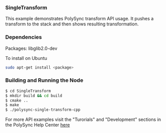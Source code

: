 ### SingleTransform

This example demonstrates PolySync transform API usage.
It pushes a transform to the stack and then shows resulting transformation.

### Dependencies

Packages: libglib2.0-dev

To install on Ubuntu

```bash
sudo apt-get install <package>
```

### Building and Running the Node

```bash
$ cd SingleTransform 
$ mkdir build && cd build
$ cmake ..
$ make
$ ./polysync-single-transform-cpp
```

For more API examples visit the "Turorials" and "Development" sections in the PolySync Help Center [here](https://help.polysync.io/articles/)